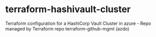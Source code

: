 # terraform-hashivault-cluster
Terraform configuration for a HashiCorp Vault Cluster in azure - Repo managed by Terraform repo terraform-github-mgmt (azdo)
